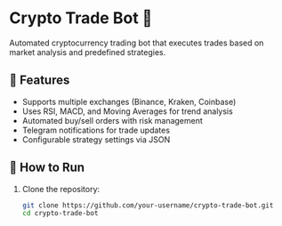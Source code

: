 # Crypto Trade Bot 🚀   
Automated cryptocurrency trading bot that executes trades based on market analysis and predefined strategies.

## 📌 Features  
- Supports multiple exchanges (Binance, Kraken, Coinbase)  
- Uses RSI, MACD, and Moving Averages for trend analysis  
- Automated buy/sell orders with risk management  
- Telegram notifications for trade updates  
- Configurable strategy settings via JSON  

## 🚀 How to Run  
1. Clone the repository:  
   ```bash
   git clone https://github.com/your-username/crypto-trade-bot.git
   cd crypto-trade-bot
